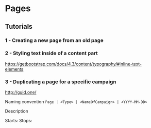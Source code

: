 # Pages

## Tutorials

### 1 - Creating a new page from an old page

### 2 - Styling text inside of a content part

https://getbootstrap.com/docs/4.3/content/typography/#inline-text-elements

### 3 - Duplicating a page for a specific campaign

http://guid.one/

Naming convention
`Page | <Type> | <NameOfCampaign> | <YYYY-MM-DD>`

Description

Starts:
Stops:
